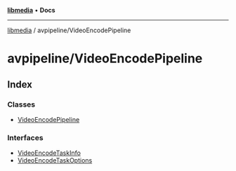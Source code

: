 [**libmedia**](../../README.md) • **Docs**

***

[libmedia](../../README.md) / avpipeline/VideoEncodePipeline

# avpipeline/VideoEncodePipeline

## Index

### Classes

- [VideoEncodePipeline](classes/VideoEncodePipeline.md)

### Interfaces

- [VideoEncodeTaskInfo](interfaces/VideoEncodeTaskInfo.md)
- [VideoEncodeTaskOptions](interfaces/VideoEncodeTaskOptions.md)
